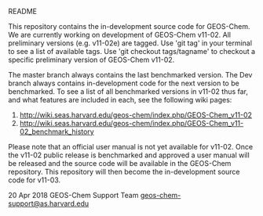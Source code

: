 README


This repository contains the in-development source code for GEOS-Chem.
We are currently working on development of GEOS-Chem v11-02. All 
preliminary versions (e.g. v11-02e) are tagged. Use 'git tag' in your 
terminal to see a list of available tags. Use 'git checkout tags/tagname' 
to checkout a specific preliminary version of GEOS-Chem v11-02.

The master branch always contains the last benchmarked version. The Dev branch 
always contains in-development code for the next version to be benchmarked.
To see a list of all benchmarked versions in v11-02 thus far, and what
features are included in each, see the following wiki pages:

1. http://wiki.seas.harvard.edu/geos-chem/index.php/GEOS-Chem_v11-02
2. http://wiki.seas.harvard.edu/geos-chem/index.php/GEOS-Chem_v11-02_benchmark_history

Please note that an official user manual is not yet available for v11-02.
Once the v11-02 public release is benchmarked and approved a user manual
will be released and the source code will be available in the GEOS-Chem 
repository. This repository will then become the in-development source
code for v11-03.

20 Apr 2018
GEOS-Chem Support Team
geos-chem-support@as.harvard.edu
